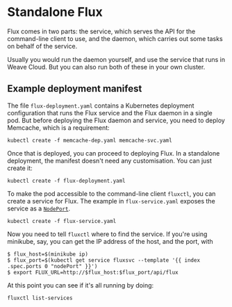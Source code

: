# Standalone Flux

Flux comes in two parts: the service, which serves the API for the
command-line client to use, and the daemon, which carries out some
tasks on behalf of the service.

Usually you would run the daemon yourself, and use the service that
runs in Weave Cloud. But you can also run both of these in your own
cluster.

## Example deployment manifest

The file `flux-deployment.yaml` contains a Kubernetes deployment
configuration that runs the Flux service and the Flux daemon in a
single pod. But before deploying the Flux daemon and service, you
need to deploy Memcache, which is a requirement:

```
kubectl create -f memcache-dep.yaml memcache-svc.yaml
```

Once that is deployed, you can proceed to deploying Flux. In a standalone
deployment, the manifest doesn't need any customisation. You can just create it:

```
kubectl create -f flux-deployment.yaml
```

To make the pod accessible to the command-line client `fluxctl`, you
can create a service for Flux. The example in `flux-service.yaml`
exposes the service as a
[`NodePort`](http://kubernetes.io/docs/user-guide/services/#type-nodeport).

```
kubectl create -f flux-service.yaml
```

Now you need to tell `fluxctl` where to find the service. If you're
using minikube, say, you can get the IP address of the host, and the
port, with

```
$ flux_host=$(minikube ip)
$ flux_port=$(kubectl get service fluxsvc --template '{{ index .spec.ports 0 "nodePort" }}')
$ export FLUX_URL=http://$flux_host:$flux_port/api/flux
```

At this point you can see if it's all running by doing:

```
fluxctl list-services
```
